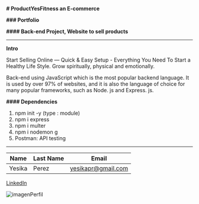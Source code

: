 **# ProductYesFitness an E-commerce**

**### Portfolio**

**#### Back-end Project, Website to sell products**

---

**Intro**

Start Selling Online — Quick & Easy Setup - Everything You Need To Start a Healthy Life Style.
Grow spiritually, physical and emotionally.

Back-end using JavaScript which is the most popular backend language. It is used by over 97% of websites, and it is also the language of choice for many popular frameworks, such as Node. js and Express. js.

**#### Dependencies**

1. npm init -y
   (type : module)
2. npm i express
3. npm i multer
4. npm i nodemon g
5. Postman: API testing

---

| Name   | Last Name | Email              |
| ------ | --------- | ------------------ |
| Yesika | Perez     | yesikapr@gmail.com |

[LinkedIn](https://www.linkedin.com/in/yesikaperezravelo/)

![imagenPerfil](https://firebasestorage.googleapis.com/v0/b/productyesfitness.appspot.com/o/fitnessProducts.png?alt=media&token=673220bd-90ca-46d0-bb5e-fc13a54f5ac7)

